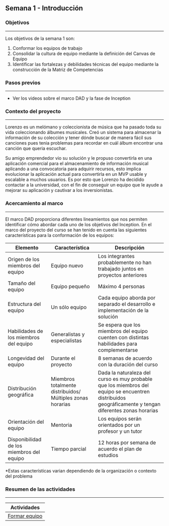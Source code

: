 ## Semana 1 - Introducción

### Objetivos
---
Los objetivos de la semana 1 son:

1. Conformar los equipos de trabajo
2. Consolidar la cultura de equipo mediante la definición del Canvas de Equipo
3. Identificar las fortalezas y debilidades técnicas del equipo mediante la construcción de la Matriz de Competencias

### Pasos previos
---
* Ver los videos sobre el marco DAD y la fase de Inception

### Contexto del proyecto
---
Lorenzo es un melómano y coleccionista de música que ha pasado toda su vida coleccionando álbumes musicales. Creó un sistema para almacenar la información de su colección y tener dónde buscar de manera fácil sus canciones pues tenia problemas para recordar en cuál álbum encontrar una canción que queria escuchar.

Su amigo emprendedor vio su solución y le propuso convertirla en una aplicación comercial para el almacenamiento de información musical aplicando a una convocatoria para adquirir recursos, esto implica evolucionar la aplicación actual para convertirla en un MVP usable y escalable a muchos usuarios. Es por esto que Lorenzo ha decidido contactar a la universidad, con el fin de conseguir un equipo que le ayude a mejorar su aplicación y cautivar a los inversionistas.

### Acercamiento al marco
---
El marco DAD proporciona diferentes lineamientos que nos permiten identificar cómo abordar cada uno de los objetivos del Inception. En el marco del proyecto del curso se han tenido en cuenta las siguientes características para la conformación de los equipos:

| Elemento                                  | Característica                                             | Descripción                                                                                                                                            |
|-------------------------------------------|------------------------------------------------------------|--------------------------------------------------------------------------------------------------------------------------------------------------------|
| Origen de los miembros del equipo         | Equipo nuevo                                               | Los integrantes probablemente no han trabajado juntos en proyectos anteriores                                                                          |
| Tamaño del equipo                         | Equipo pequeño                                             | Máximo 4 personas                                                                                                                                      |
| Estructura del equipo                     | Un sólo equipo                                             | Cada equipo aborda por separado el desarrollo e implementación de la solución                                                                          |
| Habilidades de los miembros del equipo    | Generalistas y especialistas                               | Se espera que los miembros del equipo cuenten con distintas habilidades para complementarse                                                            |
| Longevidad del equipo                     | Durante el proyecto                                        | 8 semanas de acuerdo con la duración del curso                                                                                                         |
| Distribución geográfica                   | Miembros totalmente distribuidos/ Múltiples zonas horarias | Dada la naturaleza del curso es muy probable que los miembros del equipo se encuentren distribuidos geográficamente y tengan diferentes zonas horarias |
| Orientación del equipo                    | Mentoria                                                   | Los equipos serán orientados por un profesor y un tutor                                                                                                |
| Disponibilidad de los miembros del equipo | Tiempo parcial                                             | 12 horas por semana de acuerdo el plan de estudios  |

*Estas características varian dependiendo de la organización o contexto del problema

### Resumen de las actividades
---
| Actividades   |
|---------------|
| [Formar equipo](https://avargas20.github.io/MISW-Procesos/semanas/semana1/s1_equipo)  |

